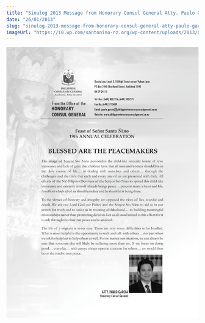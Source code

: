 ```yaml
---
title: "Sinulog 2013 Message from Honorary Consul General Atty. Paulo Garcia"
date: "26/01/2013"
slug: "sinulog-2013-message-from-honorary-consul-general-atty-paulo-garcia"
imageUrl: "https://i0.wp.com/santonino-nz.org/wp-content/uploads/2013/01/message-paulo-728x1024.jpg?resize=728%2C1024"
---
```


[![message - paulo](assets\images\message-paulo-728x1024.jpg)](https://i0.wp.com/santonino-nz.org/wp-content/uploads/2013/01/message-paulo.jpg)